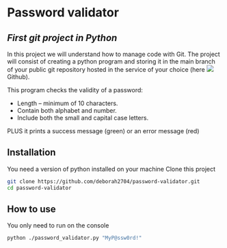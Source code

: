 # Password validator
## _First git project in Python_

In this project we will understand how to manage code with Git. The project will consist of creating a python program and storing it in the main branch of your public git repository hosted in the service of your choice (here <img src="https://img.icons8.com/ios-glyphs/20/000000/github.png"/> Github).

This program checks the validity of a password:
- Length – minimum of 10 characters.
- Contain both alphabet and number.
- Include both the small and capital case letters. 

PLUS it prints a success message (green) or an error message (red)

## Installation
You need a version of python installed on your machine
Clone this project
```sh
git clone https://github.com/deborah2704/password-validator.git
cd password-validator
```
## How to use
You only need to run on the console
```sh
python ./password_validator.py "MyP@ssw0rd!"
```

